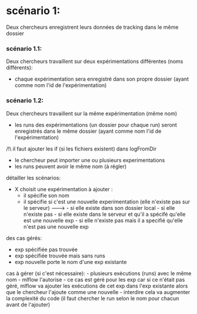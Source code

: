 # scénario 1: 
Deux chercheurs enregistrent leurs données de tracking dans le même dossier

### scénario 1.1:
Deux chercheurs travaillent sur deux expérimentations différentes (noms différents):
- chaque expérimentation sera enregistré dans son propre dossier (ayant comme nom l'id de l'expérimentation)

### scénario 1.2: 
Deux chercheurs travaillent sur la même expérimentation (même nom)
- les runs des expérimentations (un dossier pour chaque run) seront enregistrés dans le même dossier (ayant comme nom l'id de l'expérimentation)


/!\ il faut ajouter les if (si les fichiers existent) dans logFromDir

- le chercheur peut importer une ou plusieurs experimentations
- les runs peuvent avoir le même nom (à régler)

détailler les scénarios: 
* X choisit une expérimentation à ajouter :
    - il spécifie son nom
    - il spécifie si c'est une nouvelle experimentation (elle n'existe pas sur le serveur)
    --->    - si elle existe dans son dossier local
            - si elle n'existe pas
            - si elle existe dans le serveur et qu'il a spécifé qu'elle est une nouvelle exp 
            - si elle n'existe pas mais il a specifié qu'elle n'est pas une nouvelle exp



des cas gérés: 
- exp spécifiée pas trouvée
- exp spécifiée trouvée mais sans runs
- exp nouvelle porte le nom d'une exp existante

cas à gérer (si c'est nécessaire):
    - plusieurs exécutions (runs) avec le même nom
    - mlflow l'autorise
    - ce cas est géré pour les exp car si ce n'était pas géré, mlflow va    ajouter les exécutions de cet exp dans l'exp existante alors que le chercheur l'ajoute comme une nouvelle 
    - interdire cela va augmenter la complexité du code (il faut chercher le run selon le nom pour chacun avant de l'ajouter)
